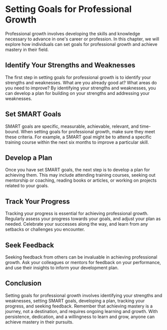 Setting Goals for Professional Growth
=========================================================================================

Professional growth involves developing the skills and knowledge necessary to advance in one's career or profession. In this chapter, we will explore how individuals can set goals for professional growth and achieve mastery in their field.

Identify Your Strengths and Weaknesses
--------------------------------------

The first step in setting goals for professional growth is to identify your strengths and weaknesses. What are you already good at? What areas do you need to improve? By identifying your strengths and weaknesses, you can develop a plan for building on your strengths and addressing your weaknesses.

Set SMART Goals
---------------

SMART goals are specific, measurable, achievable, relevant, and time-bound. When setting goals for professional growth, make sure they meet these criteria. For example, a SMART goal might be to attend a specific training course within the next six months to improve a particular skill.

Develop a Plan
--------------

Once you have set SMART goals, the next step is to develop a plan for achieving them. This may include attending training courses, seeking out mentorship or coaching, reading books or articles, or working on projects related to your goals.

Track Your Progress
-------------------

Tracking your progress is essential for achieving professional growth. Regularly assess your progress towards your goals, and adjust your plan as needed. Celebrate your successes along the way, and learn from any setbacks or challenges you encounter.

Seek Feedback
-------------

Seeking feedback from others can be invaluable in achieving professional growth. Ask your colleagues or mentors for feedback on your performance, and use their insights to inform your development plan.

Conclusion
----------

Setting goals for professional growth involves identifying your strengths and weaknesses, setting SMART goals, developing a plan, tracking your progress, and seeking feedback. Remember that achieving mastery is a journey, not a destination, and requires ongoing learning and growth. With persistence, dedication, and a willingness to learn and grow, anyone can achieve mastery in their pursuits.
